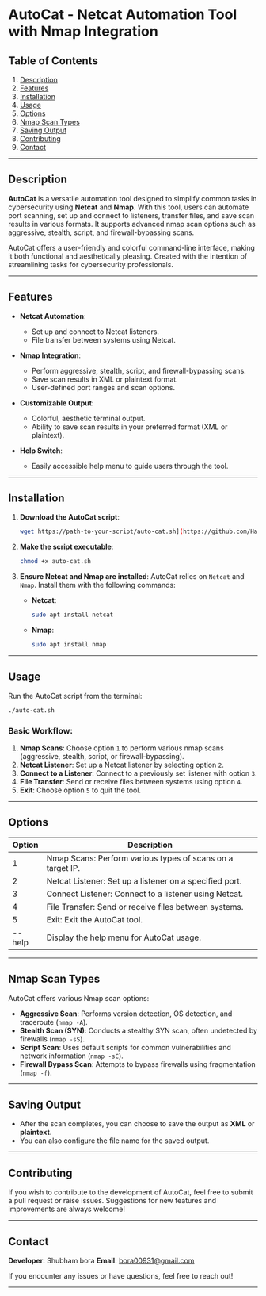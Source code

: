 
# AutoCat - Netcat Automation Tool with Nmap Integration

## Table of Contents
1. [Description](#description)
2. [Features](#features)
3. [Installation](#installation)
4. [Usage](#usage)
5. [Options](#options)
6. [Nmap Scan Types](#nmap-scan-types)
7. [Saving Output](#saving-output)
8. [Contributing](#contributing)
9. [Contact](#contact)

---

## Description
**AutoCat** is a versatile automation tool designed to simplify common tasks in cybersecurity using **Netcat** and **Nmap**. With this tool, users can automate port scanning, set up and connect to listeners, transfer files, and save scan results in various formats. It supports advanced nmap scan options such as aggressive, stealth, script, and firewall-bypassing scans.

AutoCat offers a user-friendly and colorful command-line interface, making it both functional and aesthetically pleasing. Created with the intention of streamlining tasks for cybersecurity professionals.

---

## Features
- **Netcat Automation**:
  - Set up and connect to Netcat listeners.
  - File transfer between systems using Netcat.
  
- **Nmap Integration**:
  - Perform aggressive, stealth, script, and firewall-bypassing scans.
  - Save scan results in XML or plaintext format.
  - User-defined port ranges and scan options.
  
- **Customizable Output**:
  - Colorful, aesthetic terminal output.
  - Ability to save scan results in your preferred format (XML or plaintext).

- **Help Switch**:
  - Easily accessible help menu to guide users through the tool.

---

## Installation
1. **Download the AutoCat script**:
    ```bash
    wget https://path-to-your-script/auto-cat.sh](https://github.com/HackersParadisee/AutoCat.git
    ```

2. **Make the script executable**:
    ```bash
    chmod +x auto-cat.sh
    ```

3. **Ensure Netcat and Nmap are installed**:
    AutoCat relies on `Netcat` and `Nmap`. Install them with the following commands:
    - **Netcat**:
      ```bash
      sudo apt install netcat
      ```
    - **Nmap**:
      ```bash
      sudo apt install nmap
      ```

---

## Usage
Run the AutoCat script from the terminal:

```bash
./auto-cat.sh
```

### Basic Workflow:
1. **Nmap Scans**: Choose option `1` to perform various nmap scans (aggressive, stealth, script, or firewall-bypassing).
2. **Netcat Listener**: Set up a Netcat listener by selecting option `2`.
3. **Connect to a Listener**: Connect to a previously set listener with option `3`.
4. **File Transfer**: Send or receive files between systems using option `4`.
5. **Exit**: Choose option `5` to quit the tool.

---

## Options

| Option | Description                                                |
|--------|------------------------------------------------------------|
| 1      | Nmap Scans: Perform various types of scans on a target IP.  |
| 2      | Netcat Listener: Set up a listener on a specified port.     |
| 3      | Connect Listener: Connect to a listener using Netcat.       |
| 4      | File Transfer: Send or receive files between systems.       |
| 5      | Exit: Exit the AutoCat tool.                                |
| --help | Display the help menu for AutoCat usage.                    |

---

## Nmap Scan Types

AutoCat offers various Nmap scan options:

- **Aggressive Scan**: Performs version detection, OS detection, and traceroute (`nmap -A`).
- **Stealth Scan (SYN)**: Conducts a stealthy SYN scan, often undetected by firewalls (`nmap -sS`).
- **Script Scan**: Uses default scripts for common vulnerabilities and network information (`nmap -sC`).
- **Firewall Bypass Scan**: Attempts to bypass firewalls using fragmentation (`nmap -f`).

---

## Saving Output

- After the scan completes, you can choose to save the output as **XML** or **plaintext**.
- You can also configure the file name for the saved output.

---

## Contributing
If you wish to contribute to the development of AutoCat, feel free to submit a pull request or raise issues. Suggestions for new features and improvements are always welcome!

---

## Contact
**Developer**: Shubham bora 
**Email**: [bora00931@gmail.com](mailto:bora00931@gmail.com)

If you encounter any issues or have questions, feel free to reach out!

---

